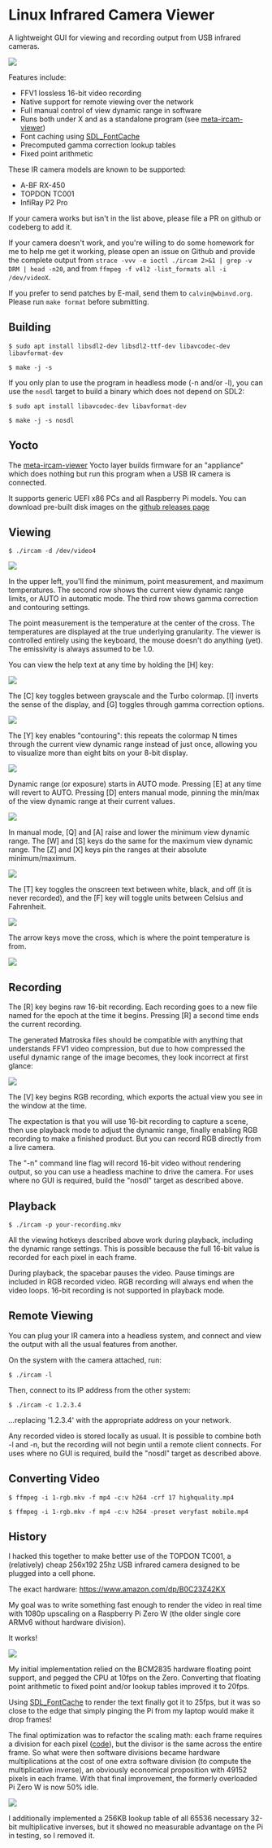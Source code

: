 Linux Infrared Camera Viewer
============================

A lightweight GUI for viewing and recording output from USB infrared cameras.

![](https://static.wbinvd.org/img/ircam/ss8.png)

Features include:

* FFV1 lossless 16-bit video recording
* Native support for remote viewing over the network
* Full manual control of view dynamic range in software
* Runs both under X and as a standalone program (see [meta-ircam-viewer](https://github.com/jcalvinowens/meta-ircam-viewer))
* Font caching using [SDL_FontCache](https://github.com/grimfang4/SDL_FontCache)
* Precomputed gamma correction lookup tables
* Fixed point arithmetic

These IR camera models are known to be supported:

* A-BF RX-450
* TOPDON TC001
* InfiRay P2 Pro

If your camera works but isn't in the list above, please file a PR on github or
codeberg to add it.

If your camera doesn't work, and you're willing to do some homework for me to
help me get it working, please open an issue on Github and provide the complete
output from `strace -vvv -e ioctl ./ircam 2>&1 | grep -v DRM | head -n20`, and
from `ffmpeg -f v4l2 -list_formats all -i /dev/videoX`.

If you prefer to send patches by E-mail, send them to `calvin@wbinvd.org`.
Please run `make format` before submitting.

Building
--------

`$ sudo apt install libsdl2-dev libsdl2-ttf-dev libavcodec-dev libavformat-dev`

`$ make -j -s`

If you only plan to use the program in headless mode (-n and/or -l), you can use
the `nosdl` target to build a binary which does not depend on SDL2:

`$ sudo apt install libavcodec-dev libavformat-dev`

`$ make -j -s nosdl`

Yocto
-----

The [meta-ircam-viewer](https://github.com/jcalvinowens/meta-ircam-viewer) Yocto
layer builds firmware for an "appliance" which does nothing but run this
program when a USB IR camera is connected.

It supports generic UEFI x86 PCs and all Raspberry Pi models. You can download
pre-built disk images on the
[github releases page](https://github.com/jcalvinowens/meta-ircam-viewer/releases)

Viewing
-------

`$ ./ircam -d /dev/video4`

![](https://static.wbinvd.org/img/ircam/ss4.png)

In the upper left, you'll find the minimum, point measurement, and maximum
temperatures. The second row shows the current view dynamic range limits, or
AUTO in automatic mode. The third row shows gamma correction and contouring
settings.

The point measurement is the temperature at the center of the cross. The
temperatures are displayed at the true underlying granularity. The viewer is
controlled entirely using the keyboard, the mouse doesn't do anything (yet).
The emissivity is always assumed to be 1.0.

You can view the help text at any time by holding the [H] key:

![](https://static.wbinvd.org/img/ircam/ss7.png)

The [C] key toggles between grayscale and the Turbo colormap. [I] inverts the
sense of the display, and [G] toggles through gamma correction options.

![](https://static.wbinvd.org/img/ircam/ss1.png)

The [Y] key enables "contouring": this repeats the colormap N times through the
current view dynamic range instead of just once, allowing you to visualize more
than eight bits on your 8-bit display.

![](https://static.wbinvd.org/img/ircam/ss5.png)

Dynamic range (or exposure) starts in AUTO mode. Pressing [E] at any time will
revert to AUTO. Pressing [D] enters manual mode, pinning the min/max of the view
dynamic range at their current values.

![](https://static.wbinvd.org/img/ircam/ss2.png)

In manual mode, [Q] and [A] raise and lower the minimum view dynamic range. The
[W] and [S] keys do the same for the maximum view dynamic range. The [Z] and [X]
keys pin the ranges at their absolute minimum/maximum.

![](https://static.wbinvd.org/img/ircam/ss3.png)

The [T] key toggles the onscreen text between white, black, and off (it is never
recorded), and the [F] key will toggle units between Celsius and Fahrenheit.

![](https://static.wbinvd.org/img/ircam/ss9.png)

The arrow keys move the cross, which is where the point temperature is from.

![](https://static.wbinvd.org/img/ircam/ss10.png)

Recording
---------

The [R] key begins raw 16-bit recording. Each recording goes to a new file named
for the epoch at the time it begins. Pressing [R] a second time ends the current
recording.

The generated Matroska files should be compatible with anything that understands
FFV1 video compression, but due to how compressed the useful dynamic range of
the image becomes, they look incorrect at first glance:

![](https://static.wbinvd.org/img/ircam/ss6.png)

The [V] key begins RGB recording, which exports the actual view you see in the
window at the time.

The expectation is that you will use 16-bit recording to capture a scene, then
use playback mode to adjust the dynamic range, finally enabling RGB recording to
make a finished product. But you can record RGB directly from a live camera.

The "-n" command line flag will record 16-bit video without rendering output, so
you can use a headless machine to drive the camera. For uses where no GUI is
required, build the "nosdl" target as described above.

Playback
--------

`$ ./ircam -p your-recording.mkv`

All the viewing hotkeys described above work during playback, including the
dynamic range settings. This is possible because the full 16-bit value is
recorded for each pixel in each frame.

During playback, the spacebar pauses the video. Pause timings are included in
RGB recorded video. RGB recording will always end when the video loops. 16-bit
recording is not supported in playback mode.

Remote Viewing
--------------

You can plug your IR camera into a headless system, and connect and view the
output with all the usual features from another.

On the system with the camera attached, run:

`$ ./ircam -l`

Then, connect to its IP address from the other system:

`$ ./ircam -c 1.2.3.4`

...replacing '1.2.3.4' with the appropriate address on your network.

Any recorded video is stored locally as usual. It is possible to combine both
-l and -n, but the recording will not begin until a remote client connects. For
uses where no GUI is required, build the "nosdl" target as described above.

Converting Video
----------------

`$ ffmpeg -i 1-rgb.mkv -f mp4 -c:v h264 -crf 17 highquality.mp4`

`$ ffmpeg -i 1-rgb.mkv -f mp4 -c:v h264 -preset veryfast mobile.mp4`

History
-------

I hacked this together to make better use of the TOPDON TC001, a (relatively)
cheap 256x192 25hz USB infrared camera designed to be plugged into a cell phone.

The exact hardware: https://www.amazon.com/dp/B0C23Z42KX

My goal was to write something fast enough to render the video in real time with
1080p upscaling on a Raspberry Pi Zero W (the older single core ARMv6 without
hardware division).

It works!

![](https://static.wbinvd.org/img/ircam/pi-1.jpg)

My initial implementation relied on the BCM2835 hardware floating point support,
and pegged the CPU at 10fps on the Zero. Converting that floating point
arithmetic to fixed point and/or lookup tables improved it to 20fps.

Using [SDL_FontCache](https://github.com/grimfang4/SDL_FontCache)
to render the text finally got it to 25fps, but it was so close to the edge that
simply pinging the Pi from my laptop would make it drop frames!

The final optimization was to refactor the scaling math: each frame requires a
division for each pixel
([code](https://github.com/jcalvinowens/ircam-viewer/blob/master/sdl.c#L517)),
but the divisor is the same across the entire frame. So what were then software
divisions became hardware multiplications at the cost of one extra software
division (to compute the multiplicative inverse), an obviously economical
proposition with 49152 pixels in each frame. With that final improvement, the
formerly overloaded Pi Zero W is now 50% idle.

![](https://static.wbinvd.org/img/ircam/pi-2.jpg)

I additionally implemented a 256KB lookup table of all 65536 necessary 32-bit
multiplicative inverses, but it showed no measurable advantage on the Pi in
testing, so I removed it.
